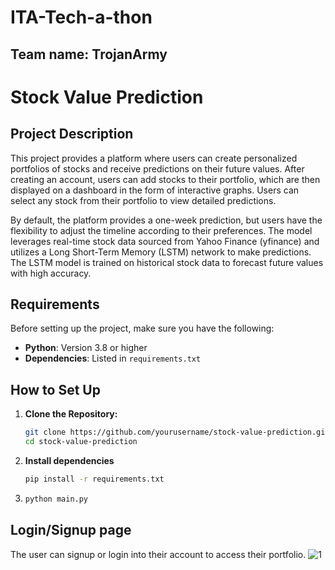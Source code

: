 # ITA-Tech-a-thon

## Team name: TrojanArmy

# Stock Value Prediction

## Project Description

This project provides a platform where users can create personalized portfolios of stocks and receive predictions on their future values. After creating an account, users can add stocks to their portfolio, which are then displayed on a dashboard in the form of interactive graphs. Users can select any stock from their portfolio to view detailed predictions.

By default, the platform provides a one-week prediction, but users have the flexibility to adjust the timeline according to their preferences. The model leverages real-time stock data sourced from Yahoo Finance (yfinance) and utilizes a Long Short-Term Memory (LSTM) network to make predictions. The LSTM model is trained on historical stock data to forecast future values with high accuracy.

## Requirements

Before setting up the project, make sure you have the following:

- **Python**: Version 3.8 or higher
- **Dependencies**: Listed in `requirements.txt`

## How to Set Up

1. **Clone the Repository:**
   ```bash
   git clone https://github.com/yourusername/stock-value-prediction.git
   cd stock-value-prediction
2. **Install dependencies**
     ```bash
     pip install -r requirements.txt
3. ```bash
   python main.py
## Login/Signup page

The user can signup or login into their account to access their portfolio.
![1](https://github.com/user-attachments/assets/a77115fe-9939-418b-834d-90a0685c391c)




